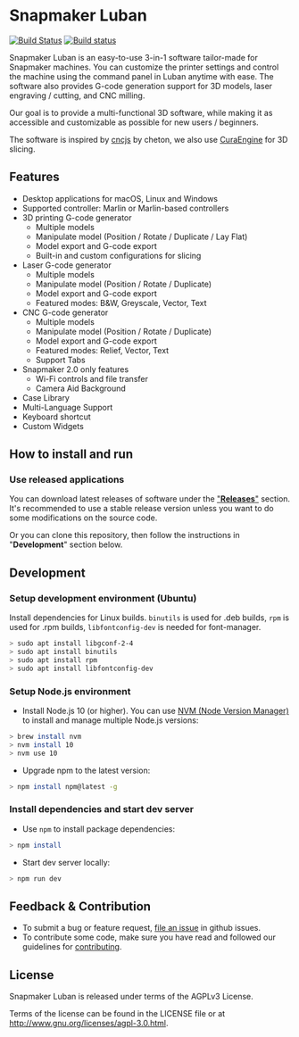 Snapmaker Luban
===============

[![Build Status](https://travis-ci.org/Snapmaker/Luban.svg?branch=master)](https://travis-ci.org/Snapmaker/Luban)
[![Build status](https://ci.appveyor.com/api/projects/status/2912jdsm88wcg19g?svg=true)](https://ci.appveyor.com/project/parachvte/luban)

Snapmaker Luban is an easy-to-use 3-in-1 software tailor-made for Snapmaker machines.
You can customize the printer settings and control the machine using the command panel in Luban anytime with ease.
The software also provides G-code generation support for 3D models, laser engraving / cutting, and CNC milling.

Our goal is to provide a multi-functional 3D software, while making it as accessible and customizable as possible for new users / beginners.

The software is inspired by [cncjs](https://github.com/cncjs/cncjs) by cheton, we also use [CuraEngine](https://github.com/Ultimaker/CuraEngine) for 3D slicing.

## Features

- Desktop applications for macOS, Linux and Windows
- Supported controller: Marlin or Marlin-based controllers
- 3D printing G-code generator
    - Multiple models
    - Manipulate model (Position / Rotate / Duplicate / Lay Flat)
    - Model export and G-code export
    - Built-in and custom configurations for slicing
- Laser G-code generator
    - Multiple models
    - Manipulate model (Position / Rotate / Duplicate)
    - Model export and G-code export
    - Featured modes: B&W, Greyscale, Vector, Text
- CNC G-code generator
    - Multiple models
    - Manipulate model (Position / Rotate / Duplicate)
    - Model export and G-code export
    - Featured modes: Relief, Vector, Text
    - Support Tabs
- Snapmaker 2.0 only features
    - Wi-Fi controls and file transfer
    - Camera Aid Background
- Case Library
- Multi-Language Support
- Keyboard shortcut
- Custom Widgets

## How to install and run

### Use released applications

You can download latest releases of software under the ["**Releases**"](https://github.com/Snapmaker/Luban/releases) section.
It's recommended to use a stable release version unless you want to do some modifications on the source code.

Or you can clone this repository, then follow the instructions in "**Development**" section below.

## Development

### Setup development environment (Ubuntu)

Install dependencies for Linux builds. `binutils` is used for .deb builds, `rpm` is used for .rpm builds, `libfontconfig-dev` is needed for font-manager. 

```Bash
> sudo apt install libgconf-2-4
> sudo apt install binutils
> sudo apt install rpm
> sudo apt install libfontconfig-dev
```

### Setup Node.js environment

- Install Node.js 10 (or higher). You can use
[NVM (Node Version Manager)](https://github.com/nvm-sh/nvm) to install and manage multiple Node.js 
versions:

```Bash
> brew install nvm
> nvm install 10
> nvm use 10
```

- Upgrade npm to the latest version:

```Bash
> npm install npm@latest -g
```

### Install dependencies and start dev server

- Use `npm` to install package dependencies:

```Bash
> npm install
```

- Start dev server locally:

```Bash
> npm run dev
```

## Feedback & Contribution

- To submit a bug or feature request, [file an issue](https://github.com/Snapmaker/Luban/issues/new) in github issues.
- To contribute some code, make sure you have read and followed our guidelines for [contributing](https://github.com/Snapmaker/Luban/blob/master/CONTRIBUTING.md).


## License
Snapmaker Luban is released under terms of the AGPLv3 License.

Terms of the license can be found in the LICENSE file or at http://www.gnu.org/licenses/agpl-3.0.html.
